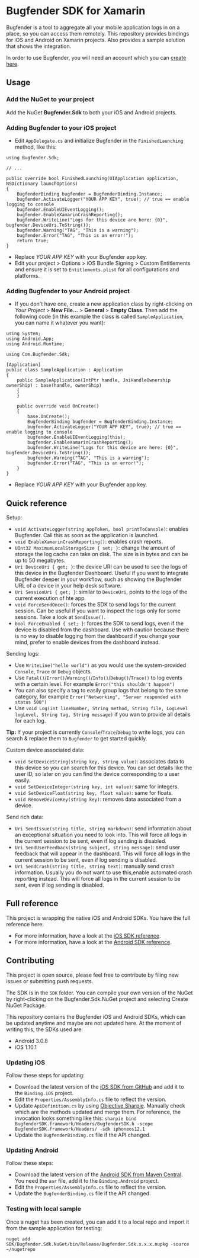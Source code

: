 # Bugfender SDK for Xamarin

Bugfender is a tool to aggregate all your mobile application logs in on a place, so you can access them remotely. This repository provides bindings for iOS and Android on Xamarin projects. Also provides a sample solution that shows the integration.

In order to use Bugfender, you will need an account which you can [create here](https://bugfender.com).

## Usage

### Add the NuGet to your project

Add the NuGet **Bugfender.Sdk** to both your iOS and Android projects.

### Adding Bugfender to your iOS project

* Edit `AppDelegate.cs` and initialize Bugfender in the `FinishedLaunching` method, like this:

```
using Bugfender.Sdk;

// ...

public override bool FinishedLaunching(UIApplication application, NSDictionary launchOptions)
{
	BugfenderBinding bugfender = BugfenderBinding.Instance;
	bugfender.ActivateLogger("YOUR APP KEY", true); // true == enable logging to console
	bugfender.EnableUIEventLogging();
	bugfender.EnableXamarinCrashReporting();
	bugfender.WriteLine("Logs for this device are here: {0}", bugfender.DeviceUri.ToString());
	bugfender.Warning("TAG", "This is a warning");
	bugfender.Error("TAG", "This is an error!");
	return true;
}
```

* Replace *YOUR APP KEY* with your Bugfender app key.
* Edit your project > Options > iOS Bundle Signing > Custom Entitlements and ensure it is set to `Entitlements.plist` for all configurations and platforms.

### Adding Bugfender to your Android project

* If you don't have one, create a new application class by right-clicking on *Your Project* > **New File...** > **General** > **Empty Class**. Then add the following code (in this example the class is called `SampleApplication`, you can name it whatever you want):

```
using System;
using Android.App;
using Android.Runtime;

using Com.Bugfender.Sdk;

[Application]
public class SampleApplication : Application
{
    public SampleApplication(IntPtr handle, JniHandleOwnership ownerShip) : base(handle, ownerShip)
    {
    }

	public override void OnCreate()
	{
		base.OnCreate();
		BugfenderBinding bugfender = BugfenderBinding.Instance;
		bugfender.ActivateLogger("YOUR APP KEY", true); // true == enable logging to console
		bugfender.EnableUIEventLogging(this);
        bugfender.EnableXamarinCrashReporting();
		bugfender.WriteLine("Logs for this device are here: {0}", bugfender.DeviceUri.ToString());
		bugfender.Warning("TAG", "This is a warning");
		bugfender.Error("TAG", "This is an error!");
	}
}
```
* Replace *YOUR APP KEY* with your Bugfender app key.

## Quick reference

Setup:

 * `void ActivateLogger(string appToken, bool printToConsole)`: enables Bugfender. Call this as soon as the application is launched.
 * `void EnableXamarinCrashReporting()`: enables crash reports.
 * `UInt32 MaximumLocalStorageSize { set; }`: change the amount of storage the log cache can take on disk. The size is in bytes and can be up to 50 megabytes.
 * `Uri DeviceUri { get; }`: the device URI can be used to see the logs of this device in the Bugfender Dashboard. Useful if you want to integrate Bugfender deeper in your workflow, such as showing the Bugfender URL of a device in your help desk software.
 * `Uri SessionUri { get; }`: similar to `DeviceUri`, points to the logs of the current execution of hte app.
 * `void ForceSendOnce()`: forces the SDK to send logs for the current session. Can be useful if you want to inspect the logs only for some sessions. Take a look at `SendIssue()`.
 * `bool ForceEnabled { set; }`: forces the SDK to send logs, even if the device is disabled from the dashboard. Use with caution because there is no way to disable logging from the dashboard if you change your mind, prefer to enable devices from the dashboard instead.

Sending logs:

 * Use `WriteLine("hello world")` as you would use the system-provided `Console`, `Trace` or `Debug` objects.
 * Use `Fatal()`/`Error()`/`Warning()`/`Info()`/`Debug()`/`Trace()` to log events with a certain level. For example `Error("this shouldn't happen")`
 * You can also specify a tag to easily group logs that belong to the same category, for example `Error("Networking", "Server responded with status 500")`
 * Use `void Log(int lineNumber, String method, String file, LogLevel logLevel, String tag, String message)` if you wan to provide all details for each log.

**Tip:** If your project is currently `Console`/`Trace`/`Debug` to write logs, you can search & replace them to `Bugfender` to get started quickly.

 Custom device associated data:
 * `void SetDeviceString(string key, string value)`: associates data to this device so you can search for this device. You can set details like the user ID, so later on you can find the device corresponding to a user easily.
 * `void SetDeviceInteger(string key, int value)`: same for integers.
 * `void SetDeviceFloat(string key, float value)`: same for floats.
 * `void RemoveDeviceKey(string key)`: removes data associated from a device.

 Send rich data:

 * `Uri SendIssue(string title, string markdown)`: send information about an exceptional situation you need to look into. This will force all logs in the current session to be sent, even if log sending is disabled.
 * `Uri SendUserFeedback(string subject, string message)`: send user feedback that will appear in the dashboard. This will force all logs in the current session to be sent, even if log sending is disabled.
 * `Uri SendCrash(string title, string text)`: manually send crash information. Usually you do not want to use this,enable automated crash reporting instead. This will force all logs in the current session to be sent, even if log sending is disabled.

## Full reference

This project is wrapping the native iOS and Android SDKs. You have the full reference here:

* For more information, have a look at the [iOS SDK reference](https://bugfender.github.io/BugfenderSDK-iOS/).
* For more information, have a look at the [Android SDK reference](http://www.javadoc.io/doc/com.bugfender.sdk/android).

## Contributing

This project is open source, please feel free to contribute by filing new issues or submitting push requests.

The SDK is in the `SDK` folder. You can compile your own version of the NuGet by right-clicking on the Bugfender.Sdk.NuGet project and selecting Create NuGet Package.

This repository contains the Bugfender iOS and Android SDKs, which can be updated anytime and maybe are not updated here. At the moment of writing this, the SDKs used are:

* Android 3.0.8
* iOS 1.10.1

### Updating iOS

Follow these steps for updating:

* Download the latest version of the [iOS SDK from GitHub](https://github.com/bugfender/BugfenderSDK-iOS) and add it to the `Binding.iOS` project.
* Edit the `Properties/AssemblyInfo.cs` file to reflect the version.
* Update `ApiDefinition.cs` by using [Objective Sharpie](https://developer.xamarin.com/guides/cross-platform/macios/binding/objective-sharpie/). Manually check which are the methods updated and merge them. For reference, the invocation looks something like this: `sharpie bind BugfenderSDK.framework/Headers/BugfenderSDK.h -scope BugfenderSDK.framework/Headers/ -sdk iphoneos12.1`
* Update the `BugfenderBinding.cs` file if the API changed.

### Updating Android

Follow these steps:

* Download the latest version of the [Android SDK from Maven Central](http://search.maven.org/#search%7Cga%7C1%7Cbugfender). You need the `aar` file, add it to the `Binding.Android` project.
* Edit the `Properties/AssemblyInfo.cs` file to reflect the version.
* Update the `BugfenderBinding.cs` file if the API changed.

### Testing with local sample

Once a nuget has been created, you can add it to a local repo and import it from the sample application for testing:

    nuget add SDK/Bugfender.Sdk.NuGet/bin/Release/Bugfender.Sdk.x.x.x.nupkg -source ~/nugetrepo
